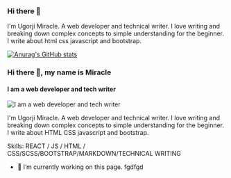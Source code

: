 ### Hi there 👋
I'm Ugorji Miracle. A web developer and technical writer. I love writing and breaking down complex concepts to simple understanding for the beginner. I write about html css javascript and bootstrap.

[![Anurag's GitHub stats](https://github-readme-stats.vercel.app/api?username=amarealcoder)](https://github.com/anuraghazra/github-readme-stats)

### Hi there 👋, my name is Miracle
#### I am a web developer and tech writer
![I am a web developer and tech writer](https://https://www.canva.com/design/DAEqSOusrjI/Pgdotv6qQsIS7TLva-Ot7A/edit)

I'm Ugorji Miracle. A web developer and technical writer. I love writing and breaking down complex concepts to simple understanding for the beginner. I write about HTML CSS javascript and bootstrap.

Skills: REACT / JS / HTML / CSS/SCSS/BOOTSTRAP/MARKDOWN/TECHNICAL WRITING

- 🔭 I’m currently working on this page. fgdfgd




